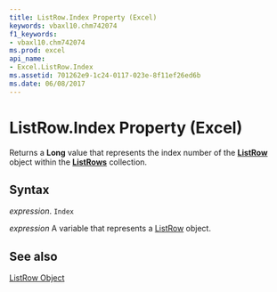 ```yaml
---
title: ListRow.Index Property (Excel)
keywords: vbaxl10.chm742074
f1_keywords:
- vbaxl10.chm742074
ms.prod: excel
api_name:
- Excel.ListRow.Index
ms.assetid: 701262e9-1c24-0117-023e-8f11ef26ed6b
ms.date: 06/08/2017
---
```



# ListRow.Index Property (Excel)

Returns a  **Long** value that represents the index number of the **[ListRow](Excel.ListRow.md)** object within the **[ListRows](Excel.ListRows.md)** collection.


## Syntax

 _expression_. `Index`

 _expression_ A variable that represents a [ListRow](Excel.ListRow.md) object.


## See also


[ListRow Object](Excel.ListRow.md)

